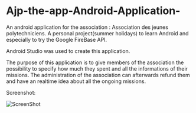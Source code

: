 # Ajp-the-app-Android-Application-
An android application for the association : Association des jeunes polytechniciens. A personal project(summer holidays) to learn Android and especially to try the Google FireBase API.

Android Studio was used to create this application. <br>

The purpose of this application is to give members of the association the possibility to specify how much they spent and all the informations of their missions. The administration of the association can afterwards refund them and have an realtime idea about all the ongoing missions.<br>

Screenshot: 

![ScreenShot](https://https://i.imgur.com/8r4PC93.png)


